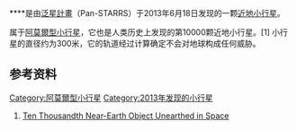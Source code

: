 ****是由[泛星計畫](../Page/泛星計畫.md "wikilink")（Pan-STARRS）于2013年6月18日发现的一颗[近地](../Page/近地天体.md "wikilink")[小行星](https://zh.wikipedia.org/wiki/小行星 "wikilink")。

属于[阿莫爾型小行星](../Page/阿莫爾型小行星.md "wikilink")，它也是人类历史上发现的第10000颗近地小行星。\[1\]
小行星的直径约为300米，它的轨道经过计算确定不会对地球构成任何威胁。

## 参考资料

[Category:阿莫爾型小行星](https://zh.wikipedia.org/wiki/Category:阿莫爾型小行星 "wikilink")
[Category:2013年发现的小行星](https://zh.wikipedia.org/wiki/Category:2013年发现的小行星 "wikilink")

1.  [Ten Thousandth Near-Earth Object Unearthed in
    Space](http://www.jpl.nasa.gov/news/news.php?release=2013-207)